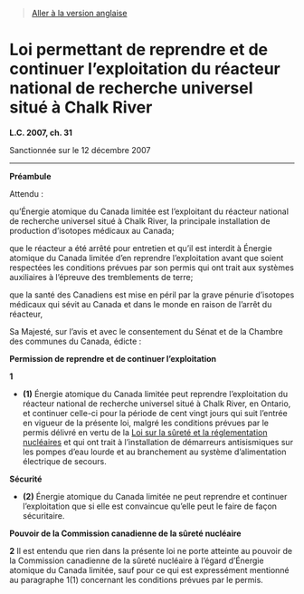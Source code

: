> [Aller à la version anglaise](/en/Acts/Statutes%20of%20Canada/2007/c.%2031.md)

# Loi permettant de reprendre et de continuer l’exploitation du réacteur national de recherche universel situé à Chalk River

**L.C. 2007, ch. 31**


Sanctionnée sur le 12 décembre 2007

----------




**Préambule**

Attendu :

qu’Énergie atomique du Canada limitée est l’exploitant du réacteur national de recherche universel situé à Chalk River, la principale installation de production d’isotopes médicaux au Canada;

que le réacteur a été arrêté pour entretien et qu’il est interdit à Énergie atomique du Canada limitée d’en reprendre l’exploitation avant que soient respectées les conditions prévues par son permis qui ont trait aux systèmes auxiliaires à l’épreuve des tremblements de terre;

que la santé des Canadiens est mise en péril par la grave pénurie d’isotopes médicaux qui sévit au Canada et dans le monde en raison de l’arrêt du réacteur,



Sa Majesté, sur l’avis et avec le consentement du Sénat et de la Chambre des communes du Canada, édicte :






**Permission de reprendre et de continuer l’exploitation**

**1** 

- **(1)** Énergie atomique du Canada limitée peut reprendre l’exploitation du réacteur national de recherche universel situé à Chalk River, en Ontario, et continuer celle-ci pour la période de cent vingt jours qui suit l’entrée en vigueur de la présente loi, malgré les conditions prévues par le permis délivré en vertu de la [Loi sur la sûreté et la réglementation nucléaires](/fr/Lois/Lois%20du%20Canada/1997/ch.%209.md) et qui ont trait à l’installation de démarreurs antisismiques sur les pompes d’eau lourde et au branchement au système d’alimentation électrique de secours.

**Sécurité**

- **(2)** Énergie atomique du Canada limitée ne peut reprendre et continuer l’exploitation que si elle est convaincue qu’elle peut le faire de façon sécuritaire.




**Pouvoir de la Commission canadienne de la sûreté nucléaire**

**2** Il est entendu que rien dans la présente loi ne porte atteinte au pouvoir de la Commission canadienne de la sûreté nucléaire à l’égard d’Énergie atomique du Canada limitée, sauf pour ce qui est expressément mentionné au paragraphe 1(1) concernant les conditions prévues par le permis.


